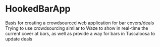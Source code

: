 # HookedBarApp
Basis for creating a crowdsourced web application for bar covers/deals
Trying to use crowdsourcing similar to Waze to show in real-time the current cover at bars, as well as provide a way for bars in Tuscaloosa to update deals
